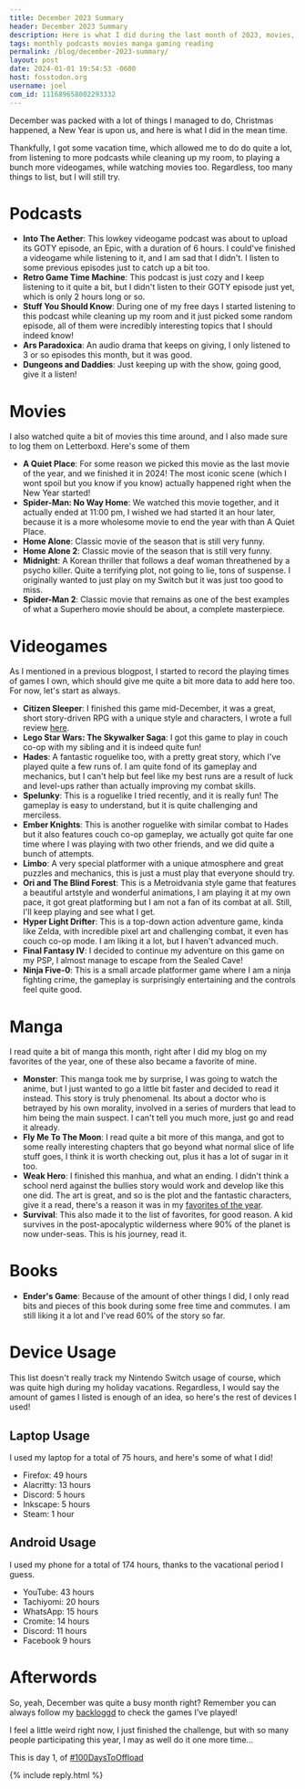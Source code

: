 ```yaml
---
title: December 2023 Summary
header: December 2023 Summary
description: Here is what I did during the last month of 2023, movies, videogames and other media consumption.
tags: monthly podcasts movies manga gaming reading
permalink: /blog/december-2023-summary/
layout: post
date: 2024-01-01 19:54:53 -0600
host: fosstodon.org
username: joel
com_id: 111689658002293332
---
```


December was packed with a lot of things I managed to do, Christmas happened, a New Year is upon us, and here is what I did in the mean time.

Thankfully, I got some vacation time, which allowed me to do do quite a lot, from listening to more podcasts while cleaning up my room, to playing a bunch more videogames, while watching movies too. Regardless, too many things to list, but I will still try.


# Podcasts

- **Into The Aether**: This lowkey videogame podcast was about to upload its GOTY episode, an Epic, with a duration of 6 hours. I could've finished a videogame while listening to it, and I am sad that I didn't. I listen to some previous episodes just to catch up a bit too.
- **Retro Game Time Machine**: This podcast is just cozy and I keep listening to it quite a bit, but I didn't listen to their GOTY episode just yet, which is only 2 hours long or so.
- **Stuff You Should Know**: During one of my free days I started listening to this podcast while cleaning up my room and it just picked some random episode, all of them were incredibly interesting topics that I should indeed know!
- **Ars Paradoxica**: An audio drama that keeps on giving, I only listened to 3 or so episodes this month, but it was good.
- **Dungeons and Daddies**: Just keeping up with the show, going good, give it a listen!

# Movies

I also watched quite a bit of movies this time around, and I also made sure to log them on Letterboxd. Here's some of them

- **A Quiet Place**: For some reason we picked this movie as the last movie of the year, and we finished it in 2024! The most iconic scene (which I wont spoil but you know if you know) actually happened right when the New Year started!
- **Spider-Man: No Way Home**: We watched this movie together, and it actually ended at 11:00 pm, I wished we had started it an hour later, because it is a more wholesome movie to end the year with than A Quiet Place.
- **Home Alone**: Classic movie of the season that is still very funny.
- **Home Alone 2**: Classic movie of the season that is still very funny.
- **Midnight**: A Korean thriller that follows a deaf woman threathened by a psycho killer. Quite a terrifying plot, not going to lie, tons of suspense. I originally wanted to just play on my Switch but it was just too good to miss.
- **Spider-Man 2**: Classic movie that remains as one of the best examples of what a Superhero movie should be about, a complete masterpiece.

# Videogames

As I mentioned in a previous blogpost, I started to record the playing times of games I own, which should give me quite a bit more data to add here too. For now, let's start as always.
- **Citizen Sleeper**: I finished this game mid-December, it was a great, short story-driven RPG with a unique style and characters, I wrote a full review [here](/blog/citizen-sleeper/).
- **Lego Star Wars: The Skywalker Saga**: I got this game to play in couch co-op with my sibling and it is indeed quite fun!
- **Hades**: A fantastic roguelike too, with a pretty great story, which I've played quite a few runs of. I am quite fond of its gameplay and mechanics, but I can't help but feel like my best runs are a result of luck and level-ups rather than actually improving my combat skills.
- **Spelunky**: This is a roguelike I tried recently, and it is really fun! The gameplay is easy to understand, but it is quite challenging and merciless.
- **Ember Knights**: This is another roguelike with similar combat to Hades but it also features couch co-op gameplay, we actually got quite far one time where I was playing with two other friends, and we did quite a bunch of attempts.
- **Limbo**: A very special platformer with a unique atmosphere and great puzzles and mechanics, this is just a must play that everyone should try.
- **Ori and The Blind Forest**: This is a Metroidvania style game that features a beautiful artstyle and wonderful animations, I am playing it at my own pace, it got great platforming but I am not a fan of its combat at all. Still, I'll keep playing and see what I get.
- **Hyper Light Drifter**: This is a top-down action adventure game, kinda like Zelda, with incredible pixel art and challenging combat, it even has couch co-op mode. I am liking it a lot, but I haven't advanced much.
- **Final Fantasy IV**: I decided to continue my adventure on this game on my PSP, I almost manage to escape from the Sealed Cave!
- **Ninja Five-0**: This is a small arcade platformer game where I am a ninja fighting crime, the gameplay is surprisingly entertaining and the controls feel quite good.

# Manga

I read quite a bit of manga this month, right after I did my blog on my favorites of the year, one of these also became a favorite of mine.

- **Monster**: This manga took me by surprise, I was going to watch the anime, but I just wanted to go a little bit faster and decided to read it instead. This story is truly phenomenal. Its about a doctor who is betrayed by his own morality, involved in a series of murders that lead to him being the main suspect. I can't tell you much more, just go and read it already.
- **Fly Me To The Moon**: I read quite a bit more of this manga, and got to some really interesting chapters that go beyond what normal slice of life stuff goes, I think it is worth checking out, plus it has a lot of sugar in it too.
- **Weak Hero**: I finished this manhua, and what an ending. I didn't think a school nerd against the bullies story would work and develop like this one did. The art is great, and so is the plot and the fantastic characters, give it a read, there's a reason it was in my [favorites of the year](/blog/my-favorite-manga-of-2023/).
- **Survival**: This also made it to the list of favorites, for good reason. A kid survives in the post-apocalyptic wilderness where 90% of the planet is now under-seas. This is his journey, read it.

# Books

- **Ender's Game**: Because of the amount of other things I did, I only read bits and pieces of this book during some free time and commutes. I am still liking it a lot and I've read 60% of the story so far.

# Device Usage

This list doesn't really track my Nintendo Switch usage of course, which was quite high during my holiday vacations. Regardless, I would say the amount of games I listed is enough of an idea, so here's the rest of devices I used!

## Laptop Usage

I used my laptop for a total of 75 hours, and here's some of what I did!

- Firefox: 49 hours
- Alacritty: 13 hours
- Discord: 5 hours
- Inkscape: 5 hours
- Steam: 1 hour

## Android Usage

I used my phone for a total of 174 hours, thanks to the vacational period I guess.

- YouTube: 43 hours
- Tachiyomi: 20 hours
- WhatsApp: 15 hours
- Cromite: 14 hours
- Discord: 11 hours
- Facebook 9 hours

# Afterwords

So, yeah, December was quite a busy month right? Remember you can always follow my [backloggd](https://backloggd.com/u/joelchrono) to check the games I've played!

I feel a little weird right now, I just finished the challenge, but with so many people participating this year, I may as well do it one more time...

This is day 1, of [#100DaysToOffload](https://100daystooffload.com)

{% include reply.html %}
